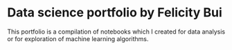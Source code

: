 # Data science portfolio by Felicity Bui
This portfolio is a compilation of notebooks which I created for data analysis or for exploration of machine learning algorithms.
